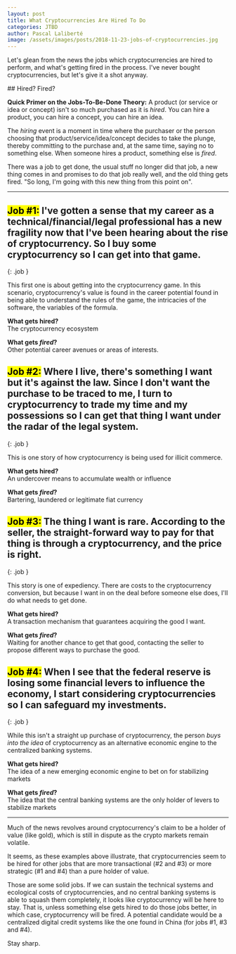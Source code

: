```yaml
---
layout: post
title: What Cryptocurrencies Are Hired To Do
categories: JTBD
author: Pascal Laliberté
image: /assets/images/posts/2018-11-23-jobs-of-cryptocurrencies.jpg
---
```


Let's glean from the news the jobs which cryptocurrencies are hired to perform, and what's getting fired in the process. I've never bought cryptocurrencies, but let's give it a shot anyway.

<div class="primer" markdown="1">
## Hired? Fired?

**Quick Primer on the Jobs-To-Be-Done Theory:** A product (or service or idea or concept) isn't so much purchased as it is _hired_. You can hire a product, you can hire a concept, you can hire an idea.

The _hiring_ event is a moment in time where the purchaser or the person choosing that product/service/idea/concept decides to take the plunge, thereby committing to the purchase and, at the same time, saying no to something else. When someone hires a product, something else is _fired_.

There was a job to get done, the usual stuff no longer did that job, a new thing comes in and promises to do that job really well, and the old thing gets fired. "So long, I'm going with this new thing from this point on".
</div>

---

## <mark>Job #1:</mark> I've gotten a sense that my career as a technical/financial/legal professional has a new fragility now that I've been hearing about the rise of cryptocurrency. So I buy some cryptocurrency so I can get into that game.
{: .job }

This first one is about getting into the cryptocurrency game. In this scenario, cryptocurrency's value is found in the career potential found in being able to understand the rules of the game, the intricacies of the software, the variables of the formula.

**What gets hired?**  
The cryptocurrency ecosystem

**What gets _fired_?**  
Other potential career avenues or areas of interests.

## <mark>Job #2:</mark> Where I live, there's something I want but it's against the law. Since I don't want the purchase to be traced to me, I turn to cryptocurrency to trade my time and my possessions so I can get that thing I want under the radar of the legal system.
{: .job }

This is one story of how cryptocurrency is being used for illicit commerce.

**What gets hired?**  
An undercover means to accumulate wealth or influence  

**What gets _fired_?**  
Bartering, laundered or legitimate fiat currency

## <mark>Job #3:</mark> The thing I want is rare. According to the seller, the straight-forward way to pay for that thing is through a cryptocurrency, and the price is right.
{: .job }

This story is one of expediency. There are costs to the cryptocurrency conversion, but because I want in on the deal before someone else does, I'll do what needs to get done.

**What gets hired?**  
A transaction mechanism that guarantees acquiring the good I want.

**What gets _fired_?**  
Waiting for another chance to get that good, contacting the seller to propose different ways to purchase the good.

## <mark>Job #4:</mark> When I see that the federal reserve is losing some financial levers to influence the economy, I start considering cryptocurrencies so I can safeguard my investments.
{: .job }

While this isn't a straight up purchase of cryptocurrency, the person _buys into the idea_ of cryptocurrency as an alternative economic engine to the centralized banking systems.

**What gets hired?**  
The idea of a new emerging economic engine to bet on for stabilizing markets  

**What gets _fired_?**  
The idea that the central banking systems are the only holder of levers to stabilize markets

---

Much of the news revolves around cryptocurrency's claim to be a holder of value (like gold), which is still in dispute as the crypto markets remain volatile.

It seems, as these examples above illustrate, that cryptocurrencies seem to be hired for other jobs that are more transactional (#2 and #3) or more strategic (#1 and #4) than a pure holder of value.

Those are some solid jobs. If we can sustain the technical systems and ecological costs of cryptocurrencies, and no central banking systems is able to squash them completely, it looks like cryptocurrency will be here to stay. That is, unless something else gets hired to do those jobs better, in which case, cryptocurrency will be fired. A potential candidate would be a centralized digital credit systems like the one found in China (for jobs #1, #3 and #4).

Stay sharp.
